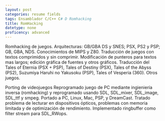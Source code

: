 ```yaml
---
layout: post
categories: resume fields
tags: Ensamblador C/C++ C# D Romhacking
title: RomHacking
datetype: none
proficency: advanced
---
```


Romhacking de juegos. Arquitecturas: GB/GBA DS y SNES; PSX, PS2 y PSP; GB, GBA, NDS. Conocimientos de MIPS y Z80. Traducción de juegos con textos comprimidos y sin comprimir. Modificación de punteros para textos mas largos; edición gráfica de fuentes y otros gráficos. Traducción del Tales of Eternia (PSX + PSP), Tales of Destiny (PSX), Tales of the Abyss (PS2), Suzumiya Haruhi no Yakusoku (PSP), Tales of Vesperia (360). Otros juegos.

Porting de videojuegos Reprogramado juego de PC mediante ingieniería inversa (romhacking) y reprogramado usando SDL, SDL_mixer, SDL_image, SDL_ttf y smpeg. Portado a PC, Linux, Mac, PSP, y DreamCast. Tratado problema de lecturar en dispositivos ópticos, problemas con memoria limitada y de optimización de rendimiento. Implementado ringbuffer como filter stream para SDL_RWops.

